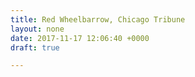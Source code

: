 ```yaml
---
title: Red Wheelbarrow, Chicago Tribune
layout: none
date: 2017-11-17 12:06:40 +0000
draft: true

---
```

